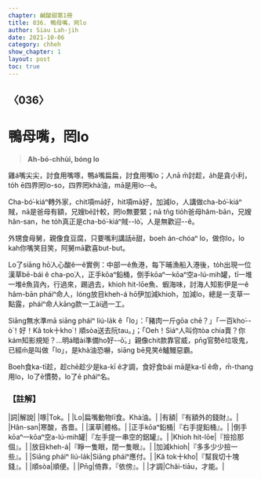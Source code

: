 ```yaml
---
chapter: 鹹酸甜第1冊
title: 036. 鴨母嘴，罔lo
author: Siau Lah-jih
date: 2021-10-06
category: chheh
show_chapter: 1
layout: post
toc: true
---
```

  
## 〈036〉
# 鴨母嘴，罔lo
>**Ah-bó-chhùi, bóng lo**
  
雞á嘴尖尖，討食用嘴啄，鴨á嘴扁扁，討食用嘴lo；人nā m̄討趁，a̍h是貪小利，to̍h ē四界罔lo-so，四界罔khà油，mā是用lo--ê。

Cha-bó͘-kiáⁿ轉外家，chit項mā好，hit項mā好，加減lo，人講做cha-bó͘-kiáⁿ賊，nā是爸母有額，兄嫂bē計較，罔lo無要緊；nā tn̄g tio̍h爸母hâm-bān，兄嫂hân-san，he to̍h真正是cha-bó͘-kiáⁿ賊--lò͘，人是無歡迎--ê。

外甥食母舅，親像食豆腐，只要嘴利講話ē甜，boeh án-chóaⁿ lo，做你lo，lo kah你嘴笑目笑，阿舅mā歡喜but-but。

Lo了siāng hō͘人心酸ê一ê實例：中部一ê魚港，每下晡漁船入港後，to̍h出現一位漢草bē-bái ê cha-po͘人，正手kōaⁿ鉛桶，倒手kōaⁿ一kōaⁿ空a-lú-mih罐，tī一堆一堆ê魚貨內，行過來，踢過去，khioh hit-lōe魚、蝦海味，討海人知影伊是一ê hâm-bān pháiⁿ命人，lóng放目kheh-á hō͘伊加減khioh，加減lo，總是一支草一點露，pháiⁿ命人kāng款一工ài過一工。

Siāng無水準mā siāng pháiⁿ liú-la̍k ê「lo」：「豬肉一斤gōa chē？」「一百kho͘--ò͘！好！Kâ tok十kho͘！順sòa送去阮tau。」；「Oeh！Siáⁿ人叫你tòa chia賣？你kám知影規矩？…明á暗ài準備ho͘好--ō͘。」親像chit款靠官威，pn̄g官勢ê垃圾鬼，已經m̄是叫做「lo」，是khà油恐嚇，siāng bē見笑ê鱸鰻惡霸。

Boeh食ka-tī趁，趁chē趁少是ka-kī ê才調，食好食bái mā是ka-tī ê命，m̄-thang用lo，lo了ē慣勢，lo了ē pháiⁿ名。



### 【註解】

|詞|解說|
|啄|Tok。|
|Lo|扁嘴動物lī食。Khà油。|
|有額|『有額外的錢財』。|
|Hân-san|寒酸，吝嗇。|
|漢草|體格。|
|正手kōaⁿ鉛桶|『右手提鉛桶』。|
|倒手kōaⁿ一kōaⁿ空a-lú-mih罐|『左手提一串空的鋁罐』。|
|Khioh hit-lōe|『撿拾那個』。|
|放目kheh-á|『睜一隻眼，閉一隻眼』。|
|加減khioh|『多多少少撿一些』。|
|Siāng pháiⁿ liú-la̍k|Siāng pháiⁿ應付。|
|Kâ tok十kho͘|『幫我切十塊錢』。|
|順sòa|順便。|
|Pn̄g|倚靠，『依傍』。|
|才調|Châi-tiāu，才能。|

